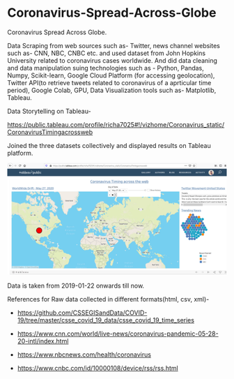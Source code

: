 # Coronavirus-Spread-Across-Globe
Coronavirus Spread Across Globe. 

Data Scraping from web sources such as- Twitter, news channel websites such as- CNN, NBC, CNBC etc. and used dataset from John Hopkins University related to coronavirus cases worldwide. And did data cleaning and data manipulation suing technologies such as - Python, Pandas, Numpy, Scikit-learn, Google Cloud Platform (for accessing geolocation), Twitter API(to retrieve tweets related to coronavirus of a aprticular time period), Google Colab, GPU, Data Visualization tools such as- Matplotlib, Tableau.

Data Storytelling on Tableau-

https://public.tableau.com/profile/richa7025#!/vizhome/Coronavirus_static/CoronavirusTimingacrossweb

Joined the three datasets collectively and displayed results on Tableau platform.

![alt text](https://github.com/rickhagwal/Coronavirus-Spread-Across-Globe/blob/master/123.PNG)



Data is taken from 2019-01-22 onwards till now.

References for Raw data collected in different formats(html, csv, xml)-

- https://github.com/CSSEGISandData/COVID-19/tree/master/csse_covid_19_data/csse_covid_19_time_series

- https://www.cnn.com/world/live-news/coronavirus-pandemic-05-28-20-intl/index.html

- https://www.nbcnews.com/health/coronavirus

- https://www.cnbc.com/id/10000108/device/rss/rss.html
